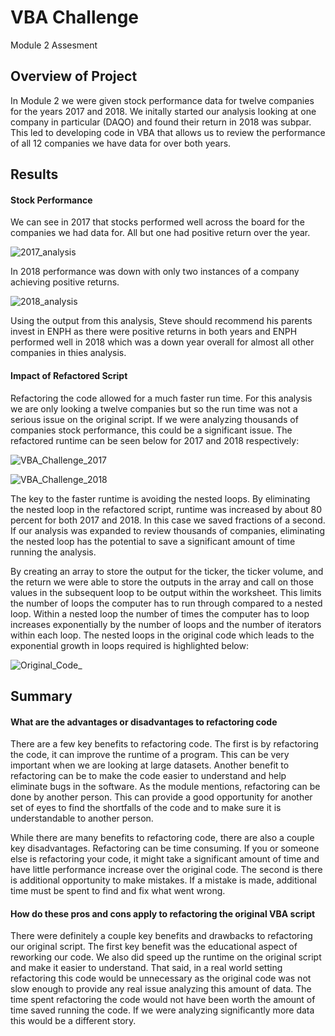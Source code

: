 # VBA Challenge
Module 2 Assesment
## Overview of Project
In Module 2 we were given stock performance data for twelve companies for the years 2017 and 2018. We initally started our analysis looking at one company in particular (DAQO) and found their return in 2018 was subpar. This led to developing code in VBA that allows us to review the performance of all 12 companies we have data for over both years. 

## Results
#### Stock Performance
We can see in 2017 that stocks performed well across the board for the companies we had data for. All but one had positive return over the year.

![2017_analysis](https://user-images.githubusercontent.com/90737940/135729497-0580e446-89bd-469c-9a14-49e47f321af2.png)

In 2018 performance was down with only two instances of a company achieving positive returns. 

![2018_analysis](https://user-images.githubusercontent.com/90737940/135729536-ce214c5f-ddad-4454-9f05-52d6fbfa335f.png)

Using the output from this analysis, Steve should recommend his parents invest in ENPH as there were positive returns in both years and ENPH performed well in 2018 which was a down year overall for almost all other companies in thies analysis.

#### Impact of Refactored Script
Refactoring the code allowed for a much faster run time. For this analysis we are only looking a twelve companies but so the run time was not a serious issue on the original script. If we were analyzing thousands of companies stock performance, this could be a significant issue. The refactored runtime can be seen below for 2017 and 2018 respectively:

![VBA_Challenge_2017](https://user-images.githubusercontent.com/90737940/135729828-8d5c474a-1936-4840-9f73-4789991a0b18.png)

![VBA_Challenge_2018](https://user-images.githubusercontent.com/90737940/135729832-79ee789f-ac3b-4ff1-80dd-8222edd8b0b3.png)

The key to the faster runtime is avoiding the nested loops. By eliminating the nested loop in the refactored script, runtime was increased by about 80 percent for both 2017 and 2018. In this case we saved fractions of a second. If our analysis was expanded to review thousands of companies, eliminating the nested loop has the potential to save a significant amount of time running the analysis.

By creating an array to store the output for the ticker, the ticker volume, and the return we were able to store the outputs in the array and call on those values in the subsequent loop to be output within the worksheet. This limits the number of loops the computer has to run through compared to a nested loop. Within a nested loop the number of times the computer has to loop increases exponentially by the number of loops and the number of iterators within each loop. The nested loops in the original code which leads to the exponential growth in loops required is highlighted below:

![Original_Code_](https://user-images.githubusercontent.com/90737940/135730778-c7024eb3-f5fc-4ead-9d54-6b7adc0e9c41.jpg)

## Summary
#### What are the advantages or disadvantages to refactoring code

There are a few key benefits to refactoring code. The first is by refactoring the code, it can improve the runtime of a program. This can be very important when we are looking at large datasets. Another benefit to refactoring can be to make the code easier to understand and help eliminate bugs in the software. As the module mentions, refactoring can be done by another person. This can provide a good opportunity for another set of eyes to find the shortfalls of the code and to make sure it is understandable to another person.

While there are many benefits to refactoring code, there are also a couple key disadvantages. Refactoring can be time consuming. If you or someone else is refactoring your code, it might take a significant amount of time and have little performance increase over the original code. The second is there is additional opportunity to make mistakes. If a mistake is made, additional time must be spent to find and fix what went wrong.

#### How do these pros and cons apply to refactoring the original VBA script

There were definitely a couple key benefits and drawbacks to refactoring our original script. The first key benefit was the educational aspect of reworking our code. We also did speed up the runtime on the original script and make it easier to understand. That said, in a real world setting refactoring this code would be unnecessary as the original code was not slow enough to provide any real issue analyzing this amount of data. The time spent refactoring the code would not have been worth the amount of time saved running the code. If we were analyzing significantly more data this would be a different story.
